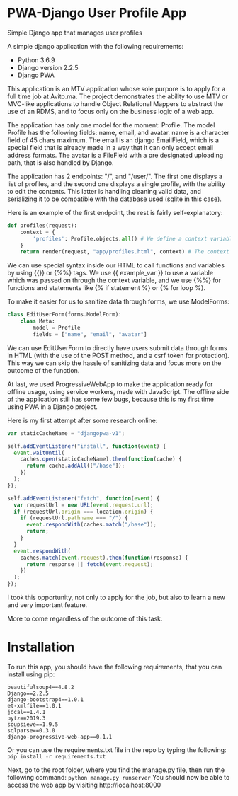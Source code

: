 # PWA-Django User Profile App
Simple Django app that manages user profiles

A simple django application with the following requirements:
- Python 3.6.9
- Django version 2.2.5
- Django PWA

This application is an MTV application whose sole purpore is to apply for a full time job at Avito.ma. The project demonstrates the ability to 
use MTV or MVC-like applications to handle Object Relational Mappers to abstract the use of an RDMS, and to focus only on the business logic of a web app.

The application has only one model for the moment: Profile. The model Profile has the following fields: name, email, and avatar. name is a character field
of 45 chars maximum. The email is an django EmailField, which is a special field that is already made in a way that it can only accept email 
address formats. The avatar is a FileField with a pre designated uploading path, that is also handled by Django.

The application has 2 endpoints: "/", and "/user/<pk>". The first one displays a list of profiles, and the second one displays a single profile,
with the ability to edit the contents. This latter is handling cleaning valid data, and serializing it to be compatible with the database used (sqlite in this case).

Here is an example of the first endpoint, the rest is fairly self-explanatory:
```python
def profiles(request):
    context = {
        'profiles': Profile.objects.all() # We define a context variable of a list of all Profile objects that we will then pass to the html file.
    }
    return render(request, "app/profiles.html", context) # The context variable is defined as a dictionary, and passed to a render function.
   ``` 
We can use special syntax inside our HTML to call functions and variables by using {{}} or {%%} tags. We use {{ example_var }} to use a variable
which was passed on through the context variable, and we use {%%} for functions and statements like {% if statement %} or {% for loop %}.

To make it easier for us to sanitize data through forms, we use ModelForms:
```python
class EditUserForm(forms.ModelForm):
    class Meta:
        model = Profile
        fields = ["name", "email", "avatar"]
```
We can use EditUserForm to directly have users submit data through forms in HTML (with the use of the POST method, and a csrf token for protection).
This way we can skip the hassle of sanitizing data and focus more on the outcome of the function.

At last, we used ProgressiveWebApp to make the application ready for offline usage, using service workers, made with JavaScript.
The offline side of the application still has some few bugs, because this is my first time using PWA in a Django project. 

Here is my first attempt after some research online:
```javascript
var staticCacheName = "djangopwa-v1";

self.addEventListener("install", function(event) {
  event.waitUntil(
    caches.open(staticCacheName).then(function(cache) {
      return cache.addAll(["/base"]);
    })
  );
});

self.addEventListener("fetch", function(event) {
  var requestUrl = new URL(event.request.url);
  if (requestUrl.origin === location.origin) {
    if (requestUrl.pathname === "/") {
      event.respondWith(caches.match("/base"));
      return;
    }
  }
  event.respondWith(
    caches.match(event.request).then(function(response) {
      return response || fetch(event.request);
    })
  );
});
```

I took this opportunity, not only to apply for the job, but also to learn a new and very important feature.

More to come regardless of the outcome of this task.

# Installation
To run this app, you should have the following requirements, that you can install using pip:
```
beautifulsoup4==4.8.2
Django==2.2.5
django-bootstrap4==1.0.1
et-xmlfile==1.0.1
jdcal==1.4.1
pytz==2019.3
soupsieve==1.9.5
sqlparse==0.3.0
django-progressive-web-app==0.1.1
```
Or you can use the requirements.txt file in the repo by typing the following:
`pip install -r requirements.txt`

Next, go to the root folder, where you find the manage.py file, then run the following command:
`python manage.py runserver`
You should now be able to access the web app by visiting http://localhost:8000
